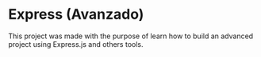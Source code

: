 # Express (Avanzado)
This project was made with the purpose of learn how to build an advanced project using Express.js and others tools.
